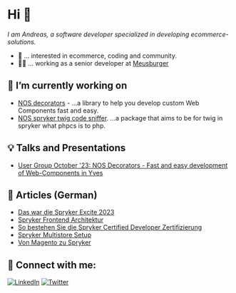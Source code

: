 # Hi 👋
_I am Andreas, a software developer specialized in developing ecommerce-solutions._

- 👀 ... interested in ecommerce, coding and community.
- 👨‍💻 ... working as a senior developer at [Meusburger](https://meusburger.com/)

## 🔭 I’m currently working on
- [NOS decorators](https://github.com/project-nos/decorators) - ...a library to help you develop custom Web Components fast and easy.
- [NOS spryker twig code sniffer](https://github.com/project-nos/spryker-twig-code-sniffer). ...a package that aims to be for twig in spryker what phpcs is to php.

## 💡 Talks and Presentations

- [User Group October '23: NOS Decorators - Fast and easy development of Web-Components in Yves](https://www.youtube.com/watch?v=xlj8PyusT00)

## 📖 Articles (German)

- [Das war die Spryker Excite 2023](https://www.towa-digital.com/blog-post/spryker-excite-2023/)
- [Spryker Frontend Architektur](https://www.towa-digital.com/blog-post/spryker-frontend-architektur-headless-vs-monolith/)
- [So bestehen Sie die Spryker Certified Developer Zertifizierung](https://www.towa-digital.com/blog-post/so-besteht-man-die-spryker-certified-developer-foundations-zertifizierung/)
- [Spryker Multistore Setup](https://www.towa-digital.com/blog-post/spryker-multistore-setup/)
- [Von Magento zu Spryker](https://www.towa-digital.com/blog-post/von-magento-zu-spryker/)


## 🤝 Connect with me:

[![LinkedIn](https://img.shields.io/badge/LinkedIn-0077B5?style=for-the-badge&logo=linkedin&logoColor=white)](https://at.linkedin.com/in/andreas-penz-4549811a2)
[![Twitter](https://img.shields.io/badge/Twitter-1DA1F2?style=for-the-badge&logo=twitter&logoColor=white)](https://twitter.com/@andraspenz)
